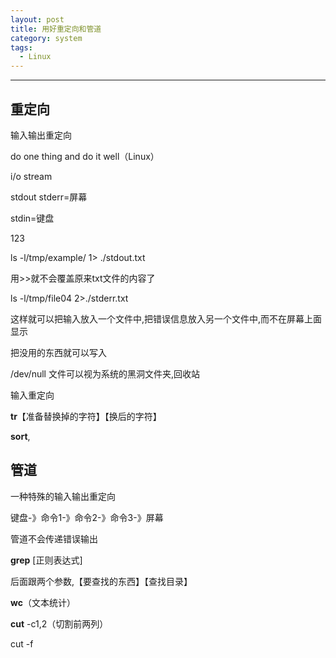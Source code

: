 ```yaml
---
layout: post
title: 用好重定向和管道
category: system
tags:
  - Linux
--- 
```


***

## 重定向

输入输出重定向

do one thing and do it well（Linux）

i/o stream

stdout stderr=屏幕

 stdin=键盘

123

ls -l/tmp/example/ 1> ./stdout.txt

用>>就不会覆盖原来txt文件的内容了

ls -l/tmp/file04 2>./stderr.txt

这样就可以把输入放入一个文件中,把错误信息放入另一个文件中,而不在屏幕上面显示

把没用的东西就可以写入

/dev/null 文件可以视为系统的黑洞文件夹,回收站

输入重定向

**tr**【准备替换掉的字符】【换后的字符】

**sort**,

## 管道

一种特殊的输入输出重定向

键盘-》命令1-》命令2-》命令3-》屏幕

管道不会传递错误输出

**grep** [正则表达式]

后面跟两个参数,【要查找的东西】【查找目录】

**wc**（文本统计）

**cut** -c1,2（切割前两列）

cut -f

